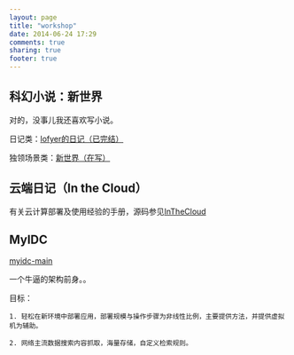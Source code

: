 ```yaml
---
layout: page
title: "workshop"
date: 2014-06-24 17:29
comments: true
sharing: true
footer: true
---
```


科幻小说：新世界
----

对的，没事儿我还喜欢写小说。

日记类：<a href="http://blog.lofyer.org/blog/categories/lofyerde-ri-ji/" target="_blank">lofyer的日记（已完结）</a>

独领场景类：<a href="http://blog.lofyer.org/blog/categories/xin-shi-jie/" target="_blank">新世界（在写）</a>

云端日记（In the Cloud）
----

有关云计算部署及使用经验的手册，源码参见<a href="https://github.com/lofyer/InTheCloud#" target="_blank">InTheCloud </a>

MyIDC
----

<a href="https://github.com/lofyer/myidc-main#" target="_blank">myidc-main</a>

一个牛逼的架构前身。。

目标：

`1. 轻松在新环境中部署应用，部署规模与操作步骤为非线性比例，主要提供方法，并提供虚拟机为辅助。`

`2. 网络主流数据搜索内容抓取，海量存储，自定义检索规则。`
